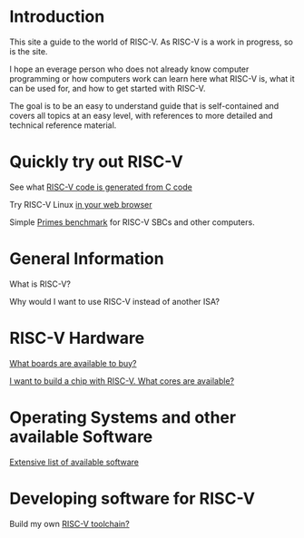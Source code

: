 # Introduction

This site a guide to the world of RISC-V. As RISC-V is a work in progress,
so is the site.

I hope an everage person who does not already know computer
programming or how computers work can learn here what RISC-V is, what
it can be used for, and how to get started with RISC-V.

The goal is to be an easy to understand guide that is self-contained
and covers all topics at an easy level, with references to more
detailed and technical reference material.

# Quickly try out RISC-V

See what [RISC-V code is generated from C code](faq/compiler_explorer.md)

Try RISC-V Linux [in your web browser](faq/JSLinux.md)

Simple [Primes benchmark](faq/primes.md) for RISC-V SBCs and other computers.

# General Information

What is RISC-V?

Why would I want to use RISC-V instead of another ISA?

# RISC-V Hardware

[What boards are available to buy?](https://riscv.org/exchange/)

[I want to build a chip with RISC-V. What cores are available?](https://riscv.org/exchange/cores-socs/)

# Operating Systems and other available Software

[Extensive list of available software](https://riscv.org/exchange/software/)

# Developing software for RISC-V

Build my own [RISC-V toolchain?](https://github.com/riscv-collab/riscv-gnu-toolchain)


